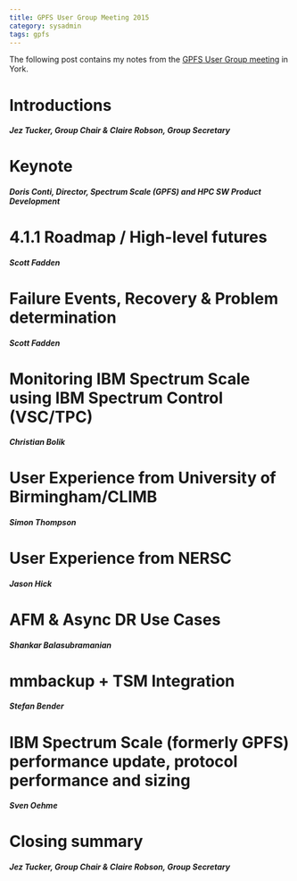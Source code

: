 ```yaml
---
title: GPFS User Group Meeting 2015
category: sysadmin
tags: gpfs
---
```


The following post contains my notes from the [GPFS User Group meeting](http://www.gpfsug.org/may-2015-agenda/) in York.

# Introductions 

##### *Jez Tucker, Group Chair & Claire Robson, Group Secretary*

# Keynote

##### *Doris Conti, Director, Spectrum Scale (GPFS) and HPC SW Product Development*

# 4.1.1 Roadmap / High-level futures

##### *Scott Fadden*

# Failure Events, Recovery & Problem determination

##### *Scott Fadden*

# Monitoring IBM Spectrum Scale using IBM Spectrum Control (VSC/TPC)

##### *Christian Bolik*

# User Experience from University of Birmingham/CLIMB

##### *Simon Thompson*

# User Experience from NERSC

##### *Jason Hick*

# AFM & Async DR Use Cases

##### *Shankar Balasubramanian*

# mmbackup + TSM Integration

##### *Stefan Bender*

# IBM Spectrum Scale (formerly GPFS) performance update, protocol performance and sizing

##### *Sven Oehme*

# Closing summary

##### *Jez Tucker, Group Chair & Claire Robson, Group Secretary*


